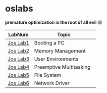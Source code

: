 # oslabs
**premature optimization is the root of all evil** 😃

|LabNum                                                        |Topic                     |
|--------------------------------------------------------------|--------------------------|
|[Jos Lab1](https://github.com/lionelee/oslabs/tree/jos-lab1)  | Booting a PC             |
|[Jos Lab2](https://github.com/lionelee/oslabs/tree/jos-lab2)  | Memory Management        |
|[Jos Lab3](https://github.com/lionelee/oslabs/tree/jos-lab3)  | User Environments        |
|[Jos Lab4](https://github.com/lionelee/oslabs/tree/jos-lab4)  | Preemptive Multitasking  |
|[Jos Lab5](https://github.com/lionelee/oslabs/tree/jos-lab5)  | File System              |
|[Jos Lab6](https://github.com/lionelee/oslabs/tree/jos-lab6)  | Network Driver           |
